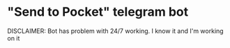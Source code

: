 # "Send to Pocket" telegram bot

DISCLAIMER: Bot has problem with 24/7 working. I know it and I'm working on it
